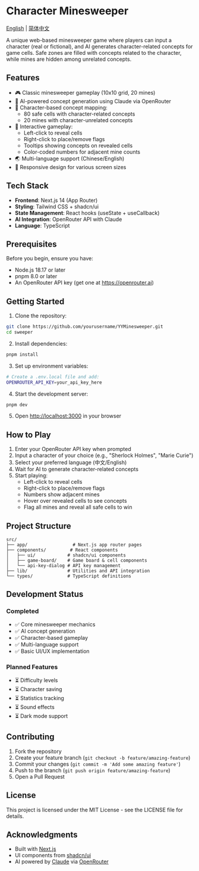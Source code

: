 # Character Minesweeper

[English](./README.md) | [简体中文](./README.zh-CN.md)

A unique web-based minesweeper game where players can input a character (real or fictional), and AI generates character-related concepts for game cells. Safe zones are filled with concepts related to the character, while mines are hidden among unrelated concepts.

## Features

- 🎮 Classic minesweeper gameplay (10x10 grid, 20 mines)
- 🤖 AI-powered concept generation using Claude via OpenRouter
- 👤 Character-based concept mapping:
  - 80 safe cells with character-related concepts
  - 20 mines with character-unrelated concepts
- 🎯 Interactive gameplay:
  - Left-click to reveal cells
  - Right-click to place/remove flags
  - Tooltips showing concepts on revealed cells
  - Color-coded numbers for adjacent mine counts
- 🌏 Multi-language support (Chinese/English)
- 📱 Responsive design for various screen sizes

## Tech Stack

- **Frontend**: Next.js 14 (App Router)
- **Styling**: Tailwind CSS + shadcn/ui
- **State Management**: React hooks (useState + useCallback)
- **AI Integration**: OpenRouter API with Claude
- **Language**: TypeScript

## Prerequisites

Before you begin, ensure you have:
- Node.js 18.17 or later
- pnpm 8.0 or later
- An OpenRouter API key (get one at https://openrouter.ai)

## Getting Started

1. Clone the repository:
```bash
git clone https://github.com/yourusername/YYMinesweeper.git
cd sweeper
```

2. Install dependencies:
```bash
pnpm install
```

3. Set up environment variables:
```bash
# Create a .env.local file and add:
OPENROUTER_API_KEY=your_api_key_here
```

4. Start the development server:
```bash
pnpm dev
```

5. Open [http://localhost:3000](http://localhost:3000) in your browser

## How to Play

1. Enter your OpenRouter API key when prompted
2. Input a character of your choice (e.g., "Sherlock Holmes", "Marie Curie")
3. Select your preferred language (中文/English)
4. Wait for AI to generate character-related concepts
5. Start playing:
   - Left-click to reveal cells
   - Right-click to place/remove flags
   - Numbers show adjacent mines
   - Hover over revealed cells to see concepts
   - Flag all mines and reveal all safe cells to win

## Project Structure

```
src/
├── app/                 # Next.js app router pages
├── components/         # React components
│   ├── ui/            # shadcn/ui components
│   ├── game-board/    # Game board & cell components
│   └── api-key-dialog # API key management
├── lib/               # Utilities and API integration
└── types/             # TypeScript definitions
```

## Development Status

### Completed
- ✅ Core minesweeper mechanics
- ✅ AI concept generation
- ✅ Character-based gameplay
- ✅ Multi-language support
- ✅ Basic UI/UX implementation

### Planned Features
- ⏳ Difficulty levels
- ⏳ Character saving
- ⏳ Statistics tracking
- ⏳ Sound effects
- ⏳ Dark mode support

## Contributing

1. Fork the repository
2. Create your feature branch (`git checkout -b feature/amazing-feature`)
3. Commit your changes (`git commit -m 'Add some amazing feature'`)
4. Push to the branch (`git push origin feature/amazing-feature`)
5. Open a Pull Request

## License

This project is licensed under the MIT License - see the LICENSE file for details.

## Acknowledgments

- Built with [Next.js](https://nextjs.org)
- UI components from [shadcn/ui](https://ui.shadcn.com)
- AI powered by [Claude](https://anthropic.com/claude) via [OpenRouter](https://openrouter.ai)
